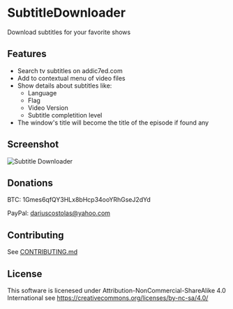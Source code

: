 # SubtitleDownloader
Download subtitles for your favorite shows

Features
---
* Search tv subtitles on addic7ed.com
* Add to contextual menu of video files
* Show details about subtitles like:
  * Language
  * Flag
  * Video Version
  * Subtitle completition level
* The window's title will become the title of the episode if found any


Screenshot
---
![Subtitle Downloader](http://i.imgur.com/Wd7rkJK.png)


Donations
---
BTC: 1Gmes6qfQY3HLx8bHcp34ooYRhGseJ2dYd

PayPal: dariuscostolas@yahoo.com

Contributing
---
See [CONTRIBUTING.md](/CONTRIBUTING.md)

License
---
This software is licenesed under Attribution-NonCommercial-ShareAlike 4.0 International see https://creativecommons.org/licenses/by-nc-sa/4.0/

